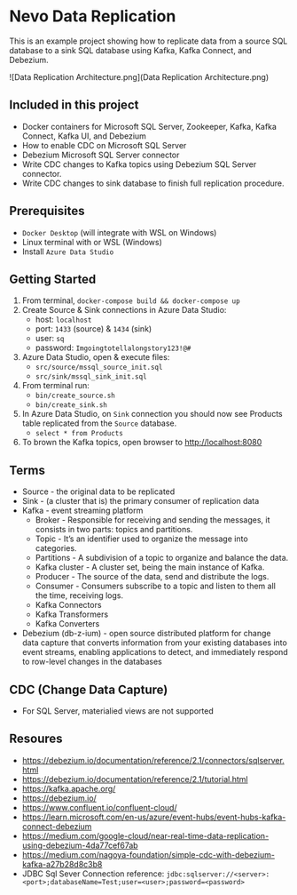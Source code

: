 # Nevo Data Replication

This is an example project showing how to replicate data from a source SQL database to a sink SQL database using Kafka, Kafka Connect, and Debezium.

![Data Replication Architecture.png](Data Replication Architecture.png)

## Included in this project

- Docker containers for Microsoft SQL Server, Zookeeper, Kafka, Kafka Connect, Kafka UI, and Debezium
- How to enable CDC on Microsoft SQL Server
- Debezium Microsoft SQL Server connector
- Write CDC changes to Kafka topics using Debezium SQL Server connector.
- Write CDC changes to sink database to finish full replication procedure.

## Prerequisites

- `Docker Desktop` (will integrate with WSL on Windows)
- Linux terminal with or WSL (Windows)
- Install `Azure Data Studio`

## Getting Started

1. From terminal, `docker-compose build && docker-compose up`
2. Create Source & Sink connections in Azure Data Studio:
    - host: `localhost`
    - port: `1433` (source) & `1434` (sink)
    - user: `sq`
    - password: `Imgoingtotellalongstory123!@#`
3. Azure Data Studio, open & execute files:
    - `src/source/mssql_source_init.sql`
    - `src/sink/mssql_sink_init.sql`
4. From terminal run:
    - `bin/create_source.sh`
    - `bin/create_sink.sh`
5. In Azure Data Studio, on `Sink` connection you should now see Products table replicated from the `Source` database.
    - `select * from Products`
6. To brown the Kafka topics, open browser to [http://localhost:8080](http://localhost:8080)

## Terms
- Source - the original data to be replicated
- Sink - (a cluster that is) the primary consumer of replication data
- Kafka - event streaming platform
    - Broker - Responsible for receiving and sending the messages, it consists in two parts: topics and partitions.
    - Topic - It’s an identifier used to organize the message into categories.
    - Partitions - A subdivision of a topic to organize and balance the data.
    - Kafka cluster - A cluster set, being the main instance of Kafka.
    - Producer - The source of the data, send and distribute the logs.
    - Consumer - Consumers subscribe to a topic and listen to them all the time, receiving logs.
    - Kafka Connectors
    - Kafka Transformers
    - Kafka Converters
- Debezium (db-z-ium) - open source distributed platform for change data capture that converts information from your existing databases into event streams, enabling applications to detect, and immediately respond to row-level changes in the databases

## CDC (Change Data Capture)
- For SQL Server, materialied views are not supported

## Resoures
- https://debezium.io/documentation/reference/2.1/connectors/sqlserver.html
- https://debezium.io/documentation/reference/2.1/tutorial.html
- https://kafka.apache.org/
- https://debezium.io/
- https://www.confluent.io/confluent-cloud/
- https://learn.microsoft.com/en-us/azure/event-hubs/event-hubs-kafka-connect-debezium
- https://medium.com/google-cloud/near-real-time-data-replication-using-debezium-4da77cef67ab
- https://medium.com/nagoya-foundation/simple-cdc-with-debezium-kafka-a27b28d8c3b8
- JDBC Sql Sever Connection reference: `jdbc:sqlserver://<server>:<port>;databaseName=Test;user=<user>;password=<password>`